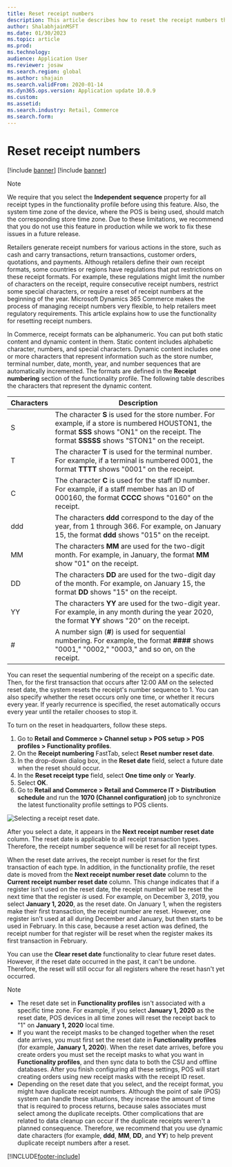 ```yaml
---
title: Reset receipt numbers
description: This article describes how to reset the receipt numbers that are used for various actions on a desired date (for example, the fiscal year or calendar year).
author: ShalabhjainMSFT
ms.date: 01/30/2023
ms.topic: article
ms.prod: 
ms.technology: 
audience: Application User
ms.reviewer: josaw
ms.search.region: global
ms.author: shajain
ms.search.validFrom: 2020-01-14
ms.dyn365.ops.version: Application update 10.0.9
ms.custom: 
ms.assetid: 
ms.search.industry: Retail, Commerce
ms.search.form: 
---
```


# Reset receipt numbers 

[!include [banner](includes/banner.md)]
[!include [banner](includes/preview-banner.md)]

> [!NOTE]
> We require that you select the **Independent sequence** property for all receipt types in the functionality profile before using this feature. Also, the system time zone of the device, where the POS is being used, should match the corresponding store time zone. Due to these limitations, we recommend that you do not use this feature in production while we work to fix these issues in a future release. 

Retailers generate receipt numbers for various actions in the store, such as cash and carry transactions, return transactions, customer orders, quotations, and payments. Although retailers define their own receipt formats, some countries or regions have regulations that put restrictions on these receipt formats. For example, these regulations might limit the number of characters on the receipt, require consecutive receipt numbers, restrict some special characters, or require a reset of receipt numbers at the beginning of the year. Microsoft Dynamics 365 Commerce makes the process of managing receipt numbers very flexible, to help retailers meet regulatory requirements. This article explains how to use the functionality for resetting receipt numbers.

In Commerce, receipt formats can be alphanumeric. You can put both static content and dynamic content in them. Static content includes alphabetic character, numbers, and special characters. Dynamic content includes one or more characters that represent information such as the store number, terminal number, date, month, year, and number sequences that are automatically incremented. The formats are defined in the **Receipt numbering** section of the functionality profile. The following table describes the characters that represent the dynamic content.

| Characters | Description |
|------------|-------------|
| S          | The character **S** is used for the store number. For example, if a store is numbered HOUSTON1, the format **SSS** shows "ON1" on the receipt. The format **SSSSS** shows "STON1" on the receipt. |
| T          | The character **T** is used for the terminal number. For example, if a terminal is numbered 0001, the format **TTTT** shows "0001" on the receipt. |
| C          | The character **C** is used for the staff ID number. For example, if a staff member has an ID of 000160, the format **CCCC** shows "0160" on the receipt. |
| ddd        | The characters **ddd** correspond to the day of the year, from 1 through 366. For example, on January 15, the format **ddd** shows "015" on the receipt. |
| MM         | The characters **MM** are used for the two-digit month. For example, in January, the format **MM** show "01" on the receipt. |
| DD         | The characters **DD** are used for the two-digit day of the month. For example, on January 15, the format **DD** shows "15" on the receipt. |
| YY         | The characters **YY** are used for the two-digit year. For example, in any month during the year 2020, the format **YY** shows "20" on the receipt. |
| \#         | A number sign (**\#**) is used for sequential numbering. For example, the format **####** shows "0001," "0002," "0003," and so on, on the receipt. |

You can reset the sequential numbering of the receipt on a specific date. Then, for the first transaction that occurs after 12:00 AM on the selected reset date, the system resets the receipt's number sequence to 1. You can also specify whether the reset occurs only one time, or whether it recurs every year. If yearly recurrence is specified, the reset automatically occurs every year until the retailer chooses to stop it. 

To turn on the reset in headquarters, follow these steps.

1. Go to **Retail and Commerce \> Channel setup \> POS setup \> POS profiles \> Functionality profiles**.
1. On the **Receipt numbering** FastTab, select **Reset number reset date**.
1. In the drop-down dialog box, in the **Reset date** field, select a future date when the reset should occur.
1. In the **Reset receipt type** field, select **One time only** or **Yearly**.
1. Select **OK**.
1. Go to **Retail and Commerce \> Retail and Commerce IT \> Distribution schedule** and run the **1070 (Channel configuration)** job to synchronize the latest functionality profile settings to POS clients.

![Selecting a receipt reset date.](media/Enable_receipt_reset.png "Selecting a receipt reset date")

After you select a date, it appears in the **Next receipt number reset date** column. The reset date is applicable to all receipt transaction types. Therefore, the receipt number sequence will be reset for all receipt types.

When the reset date arrives, the receipt number is reset for the first transaction of each type. In addition, in the functionality profile, the reset date is moved from the **Next receipt number reset date** column to the **Current receipt number reset date** column. This change indicates that if a register isn't used on the reset date, the receipt number will be reset the next time that the register *is* used. For example, on December 3, 2019, you select **January 1, 2020**, as the reset date. On January 1, when the registers make their first transaction, the receipt number are reset. However, one register isn't used at all during December and January, but then starts to be used in February. In this case, because a reset action was defined, the receipt number for that register will be reset when the register makes its first transaction in February.

You can use the **Clear reset date** functionality to clear future reset dates. However, if the reset date occurred in the past, it can't be undone. Therefore, the reset will still occur for all registers where the reset hasn't yet occurred.

> [!NOTE]
> - The reset date set in **Functionality profiles** isn't associated with a specific time zone. For example, if you select **January 1, 2020** as the reset date, POS devices in all time zones will reset the receipt back to "1" on **January 1, 2020** local time.
> - If you want the receipt masks to be changed together when the reset date arrives, you must first set the reset date in **Functionality profiles** (for example, **January 1, 2020**). When the reset date arrives, before you create orders you must set the receipt masks to what you want in **Functionality profiles**, and then sync data to both the CSU and offline databases. After you finish configuring all these settings, POS will start creating orders using new receipt masks with the receipt ID reset.
> - Depending on the reset date that you select, and the receipt format, you might have duplicate receipt numbers. Although the point of sale (POS) system can handle these situations, they increase the amount of time that is required to process returns, because sales associates must select among the duplicate receipts. Other complications that are related to data cleanup can occur if the duplicate receipts weren't a planned consequence. Therefore, we recommend that you use dynamic date characters (for example, **ddd**, **MM**, **DD**, and **YY**) to help prevent duplicate receipt numbers after a reset.

[!INCLUDE[footer-include](../includes/footer-banner.md)]
